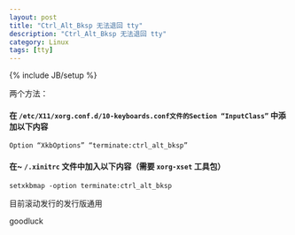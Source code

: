```yaml
---
layout: post
title: "Ctrl_Alt_Bksp 无法退回 tty"
description: "Ctrl_Alt_Bksp 无法退回 tty"
category: Linux
tags: [tty]
---
```

{% include JB/setup %}

两个方法：

#### 在 `/etc/X11/xorg.conf.d/10-keyboards.conf文件的Section “InputClass”` 中添加以下内容

    Option “XkbOptions” “terminate:ctrl_alt_bksp”

#### 在~ `/.xinitrc` 文件中加入以下内容（需要 `xorg-xset` 工具包）

    setxkbmap -option terminate:ctrl_alt_bksp

目前滚动发行的发行版通用

goodluck
